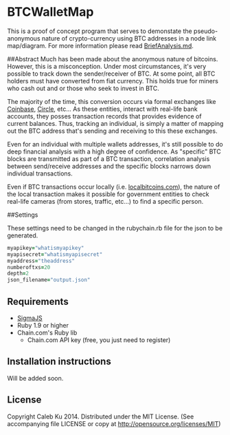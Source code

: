 BTCWalletMap
============
This is a proof of concept program that serves to demonstate the pseudo-anonymous nature of crypto-currency using BTC addresses in a node link map/diagram. For more information please read [BriefAnalysis.md](https://github.com/Scootie/BTCWalletMap/blob/master/BriefAnalysis.md).

##Abstract
Much has been made about the anonymous nature of bitcoins. However, this is a misconception. Under most circumstances, it's very possible to track down the sender/receiver of BTC. At some point, all BTC holders must have converted from fiat currency. This holds true for miners who cash out and or those who seek to invest in BTC.

The majority of the time, this conversion occurs via formal exchanges like [Coinbase](http://coinbase.com), [Circle](http://www.circle.com), etc... As these entities, interact with real-life bank accounts, they posses transaction records that provides evidence of current balances. Thus, tracking an individual, is simply a matter of mapping out the BTC address that's sending and receiving to this these exchanges.

Even for an individual with multiple wallets addresses, it's still possible to do deep financial analysis with a high degree of confidence. As "specific" BTC blocks are transmitted as part of a BTC transaction, correlation analysis between send/receive addresses and the specific blocks narrows down individual transactions. 

Even if BTC transactions occur locally (i.e. [localbitcoins.com](http://localbitcoins.com)), the nature of the local transaction makes it possible for government entities to check real-life cameras (from stores, traffic, etc...) to find a specific person.

##Settings

These settings need to be changed in the rubychain.rb file for the json to be generated.
```Ruby
myapikey="whatismyapikey"
myapisecret="whatismyapisecret"
myaddress="theaddress"
numberoftxs=20
depth=2
json_filename="output.json"
```

## Requirements
  
* [SigmaJS](http://sigmajs.org)
* Ruby 1.9 or higher
* Chain.com's Ruby lib
  * Chain.com API key (free, you just need to register)
  
## Installation instructions

Will be added soon.

## License

Copyright Caleb Ku 2014. Distributed under the MIT License. (See accompanying file LICENSE or copy at http://opensource.org/licenses/MIT)
